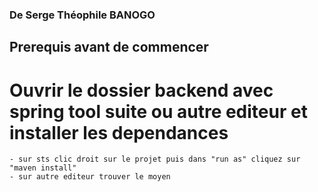 

### De Serge Théophile BANOGO 

## Prerequis avant de commencer

# Ouvrir le dossier backend avec spring tool suite ou autre editeur et installer les dependances
    - sur sts clic droit sur le projet puis dans "run as" cliquez sur "maven install"
    - sur autre editeur trouver le moyen
